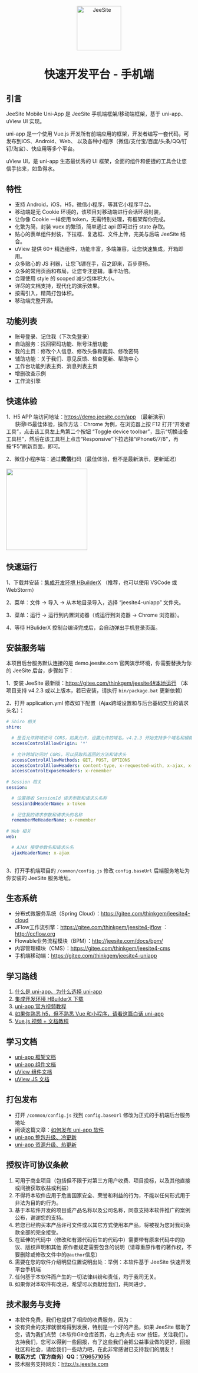 <p align="center">
    <img alt="JeeSite" src="https://jeesite.com/assets/images/logo.png" width="120" height="120" style="margin-bottom: 10px;">
</p>
<h3 align="center" style="margin:30px 0 30px;font-weight:bold;font-size:30px;">快速开发平台 - 手机端</h3>

## 引言

JeeSite Mobile Uni-App 是 JeeSite 手机端框架/移动端框架，基于 uni-app、uView UI 实现。

uni-app 是一个使用 Vue.js 开发所有前端应用的框架，开发者编写一套代码，可发布到iOS、Android、Web、
以及各种小程序（微信/支付宝/百度/头条/QQ/钉钉/淘宝）、快应用等多个平台。

uView UI，是 uni-app 生态最优秀的 UI 框架，全面的组件和便捷的工具会让您信手拈来，如鱼得水。

## 特性

* 支持 Android，iOS，H5，微信小程序，等其它小程序平台。
* 移动端是无 Cookie 环境的，该项目对移动端进行会话环境封装，
* 让你像 Cookie 一样使用 token，无需特别处理，有框架帮你完成。
* 化繁为简，封装 vuex 的繁琐，简单通过 api 即可进行 state 存取。
* 贴心的表单组件封装，下拉框、复选框、文件上传，完美与后端 JeeSite 结合。
* uView 提供 60+ 精选组件，功能丰富，多端兼容，让您快速集成，开箱即用。
* 众多贴心的 JS 利器，让您飞镖在手，召之即来，百步穿杨。
* 众多的常用页面和布局，让您专注逻辑，事半功倍。
* 合理使用 style 的 scoped 减少包体积大小。
* 详尽的文档支持，现代化的演示效果。
* 按需引入，精简打包体积。
* 移动端完整开源。

## 功能列表

* 账号登录、记住我（下次免登录）
* 自助服务：找回密码功能、账号注册功能
* 我的主页：修改个人信息、修改头像和裁剪、修改密码
* 辅助功能：关于我们、意见反馈、检查更新、帮助中心
* 工作台功能列表主页、消息列表主页
* 增删改查示例
* 工作流引擎

## 快速体验

1、H5 APP 端访问地址：<a href="https://demo.jeesite.com/app" target="blank">https://demo.jeesite.com/app</a> （最新演示）
<br>&nbsp; &nbsp; &nbsp; 获得H5最佳体验，操作方法：Chrome 为例，在浏览器上按 F12 打开“开发者工具”，点击该工具左上角第二个按钮
“Toggle device toolbar”，显示“切换设备工具栏”，然后在该工具栏上点击“Responsive”下拉选择“iPhone6/7/8”，再按“F5”刷新页面，即可。

2、微信小程序端：通过**微信**扫码（最佳体验，但不是最新演示，更新延迟）<br><br>
<img src="https://jeesite.com/assets/images/wx_app.jpg" width="220" height="220" >

## 快速运行

1、下载并安装：<a href="https://www.dcloud.io/hbuilderx.html" target="blank">集成开发环境 HBuilderX</a>
  （推荐，也可以使用 VSCode 或 WebStorm）

2、菜单：文件 -> 导入 -> 从本地目录导入，选择 “jeesite4-uniapp” 文件夹。

3、菜单：运行 -> 运行到内置浏览器（或运行到浏览器 -> Chrome 浏览器）。

4、等待 HBuliderX 控制台编译完成后，会自动弹出手机登录页面。

## 安装服务端
 
本项目后台服务默认连接的是 demo.jeesite.com 官网演示环境，你需要替换为你的 JeeSite 后台，步骤如下：

1、安装 JeeSite 最新版：<a href="https://gitee.com/thinkgem/jeesite4#%E6%9C%AC%E5%9C%B0%E8%BF%90%E8%A1%8C" target="blank">https://gitee.com/thinkgem/jeesite4#本地运行</a>
  （本项目支持 v4.2.3 或以上版本，若已安装，请执行 `bin/package.bat` 更新依赖）

2、打开 application.yml 修改如下配置（Ajax跨域设置和与后台基础交互的请求头名）：

```yml
# Shiro 相关
shiro:

  # 是否允许跨域访问 CORS，如果允许，设置允许的域名。v4.2.3 开始支持多个域名和模糊匹配，例如：http://*.jeesite.com,http://*.jeesite.net
  accessControlAllowOrigin: '*'
  
  # 允许跨域访问时 CORS，可以获取和返回的方法和请求头
  accessControlAllowMethods: GET, POST, OPTIONS
  accessControlAllowHeaders: content-type, x-requested-with, x-ajax, x-token, x-remember
  accessControlExposeHeaders: x-remember
  
# Session 相关
session:

  # 设置接收 SessionId 请求参数和请求头名称
  sessionIdHeaderName: x-token
  
  # 记住我的请求参数和请求头的名称
  rememberMeHeaderName: x-remember
  
# Web 相关
web:

  # AJAX 接受参数名和请求头名
  ajaxHeaderName: x-ajax
  
```

3、打开手机端项目的 `/common/config.js` 修改 `config.baseUrl` 后端服务地址为你安装的 JeeSite 服务地址。

## 生态系统

* 分布式微服务系统（Spring Cloud）：<https://gitee.com/thinkgem/jeesite4-cloud>
* JFlow工作流引擎：<https://gitee.com/thinkgem/jeesite4-jflow> ：<http://ccflow.org>
* Flowable业务流程模块（BPM）：<http://jeesite.com/docs/bpm/>
* 内容管理模块（CMS）：<https://gitee.com/thinkgem/jeesite4-cms>
* 手机端移动端：<https://gitee.com/thinkgem/jeesite4-uniapp>

## 学习路线

1. <a href="https://uniapp.dcloud.io/README" target="blank">什么是 uni-app、为什么选择 uni-app</a>
2. <a href="https://www.dcloud.io/hbuilderx.html" target="blank">集成开发环境 HBuilderX 下载</a>
3. <a href="https://ke.qq.com/course/3169971" target="blank">uni-app 官方视频教程</a>
4. <a href="http://ask.dcloud.net.cn/article/35657" target="blank">如果你熟悉 h5，但不熟悉 Vue 和小程序，请看这篇白话 uni-app</a>
5. <a href="https://uniapp.dcloud.io/vue-basics" target="blank">Vue.js 视频 + 文档教程</a>

## 学习文档

* <a href="https://uniapp.dcloud.io/collocation/pages" target="blank">uni-app 框架文档</a>
* <a href="https://uniapp.dcloud.io/component/README" target="blank">uni-app 组件文档</a>
* <a href="https://uviewui.com/components/intro.html" target="blank">uView 组件文档</a>
* <a href="https://uviewui.com/js/intro.html" target="blank">uView JS 文档</a>

## 打包发布

* 打开 `/common/config.js` 找到 `config.baseUrl` 修改为正式的手机端后台服务地址
* 阅读这篇文章：<a href="https://uniapp.dcloud.io/quickstart-hx?id=%e5%8f%91%e5%b8%83uni-app" target="blank">如何发布 uni-app 软件</a>
* <a href="https://ask.dcloud.net.cn/article/34972" target="blank">uni-app 整包升级、冷更新</a>
* <a href="https://ask.dcloud.net.cn/article/35667" target="blank">uni-app 资源升级、热更新</a>

## 授权许可协议条款

1. 可用于商业项目（包括但不限于对第三方用户收费、项目投标，以及其他直接或间接获取收益或利益）
2. 不得将本软件应用于危害国家安全、荣誉和利益的行为，不能以任何形式用于非法为目的的行为。
3. 基于本软件开发的项目或产品名称以及公司名称，同意支持本软件推广的案例公布，谢谢您的支持。
4. 若您已经购买本产品许可文件或以其它方式使用本产品，将被视为您对我司条款全部的完全接受。
5. 在延伸的代码中（修改和有源代码衍生的代码中）需要带有原来代码中的协议、版权声明和其他
   原作者规定需要包含的说明（请尊重原作者的著作权，不要删除或修改文件中的`@author`信息）
6. 需要在您的软件介绍明显位置说明出处：举例：本软件基于 JeeSite 快速开发平台手机端
7. 任何基于本软件而产生的一切法律纠纷和责任，均于我司无关。
8. 如果你对本软件有改进，希望可以贡献给我们，共同进步。

## 技术服务与支持

* 本软件免费，我们也提供了相应的收费服务，因为：
* 没有资金的支撑就很难得到发展，特别是一个好的产品，如果 JeeSite 帮助了您，请为我们点赞（本软件Git仓库首页，右上角点击 star 按钮，关注我们）。支持我们，您可以得到一些回报，有了这些我们会把公益事业做的更好，回报社区和社会，请给我们一些动力吧，在此非常感谢已支持我们的朋友！
* **联系方式（官方商务）QQ：[1766571055](http://wpa.qq.com/msgrd?v=3&uin=1766571055&site=qq&menu=yes)**
* 技术服务支持网页：<http://s.jeesite.com>
